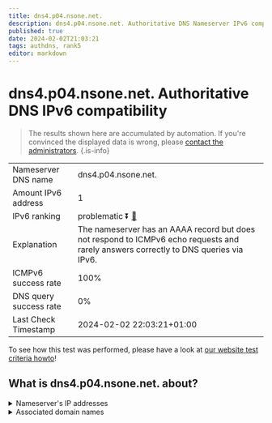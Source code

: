 ```yaml
---
title: dns4.p04.nsone.net.
description: dns4.p04.nsone.net. Authoritative DNS Nameserver IPv6 compatibility
published: true
date: 2024-02-02T21:03:21
tags: authdns, rank5
editor: markdown
---
```


# dns4.p04.nsone.net. Authoritative DNS IPv6 compatibility

> The results shown here are accumulated by automation. If you're convinced the displayed data is wrong, please [contact the administrators](/howto/chat). 
{.is-info}




|   |   |
| - | - |
| Nameserver DNS name | dns4.p04.nsone.net.
| Amount IPv6 address | 1
| IPv6 ranking | problematic :arrow_double_down: [🔗](/howto/ranking) |
| Explanation | The nameserver has an AAAA record but does not respond to ICMPv6 echo requests and rarely answers correctly to DNS queries via IPv6. |
| ICMPv6 success rate | 100%|
| DNS query success rate | 0% |
| Last Check Timestamp | 2024-02-02 22:03:21+01:00 |

To see how this test was performed, please have a look at [our website test criteria howto](/howto/testcriteria/authdns)!


## What is dns4.p04.nsone.net. about?




<details>
<summary>Nameserver's IP addresses</summary>

2a00:edc0:6259:7:4::4

</details>



<details>
<summary>Associated domain names</summary>

www.theguardian.com

</details>
